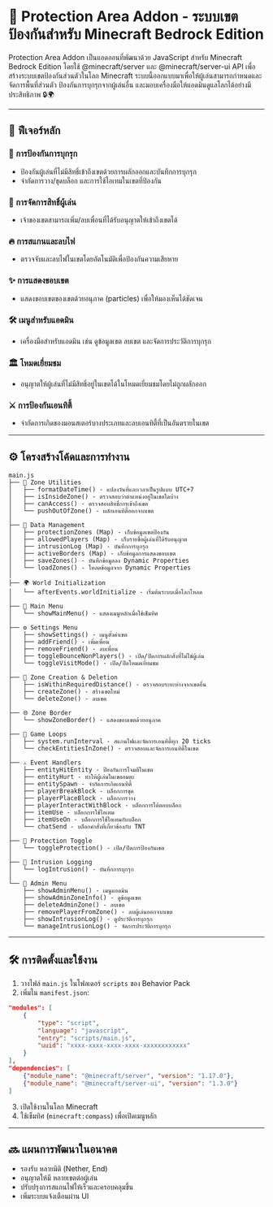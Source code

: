 # 🚧 Protection Area Addon - ระบบเขตป้องกันสำหรับ Minecraft Bedrock Edition

Protection Area Addon เป็นแอดออนที่พัฒนาด้วย JavaScript สำหรับ Minecraft Bedrock Edition โดยใช้ @minecraft/server และ @minecraft/server-ui API เพื่อสร้างระบบเขตป้องกันส่วนตัวในโลก Minecraft ระบบนี้ออกแบบมาเพื่อให้ผู้เล่นสามารถกำหนดและจัดการพื้นที่ส่วนตัว ป้องกันการบุกรุกจากผู้เล่นอื่น และมอบเครื่องมือให้แอดมินดูแลโลกได้อย่างมีประสิทธิภาพ 🔒🌍

---

## 📜 ฟีเจอร์หลัก

### 🚫 การป้องกันการบุกรุก

- ป้องกันผู้เล่นที่ไม่มีสิทธิ์เข้าถึงเขตด้วยการผลักออกและบันทึกการบุกรุก
- จำกัดการวาง/ขุดบล็อก และการใช้ไอเทมในเขตที่ป้องกัน

### 👥 การจัดการสิทธิ์ผู้เล่น

- เจ้าของเขตสามารถเพิ่ม/ลบเพื่อนที่ได้รับอนุญาตให้เข้าถึงเขตได้

### 🔥 การสแกนและลบไฟ

- ตรวจจับและลบไฟในเขตโดยอัตโนมัติเพื่อป้องกันความเสียหาย

### ✨ การแสดงขอบเขต

- แสดงขอบเขตของเขตด้วยอนุภาค (particles) เพื่อให้มองเห็นได้ชัดเจน

### 🛠️ เมนูสำหรับแอดมิน

- เครื่องมือสำหรับแอดมิน เช่น ดูข้อมูลเขต ลบเขต และจัดการประวัติการบุกรุก

### 🏛️ โหมดเยี่ยมชม

- อนุญาตให้ผู้เล่นที่ไม่มีสิทธิ์อยู่ในเขตได้ในโหมดเยี่ยมชมโดยไม่ถูกผลักออก

### ⚔️ การป้องกันเอนทิตี้

- จำกัดการเกิดของมอนสเตอร์บางประเภทและลบเอนทิตี้ที่เป็นอันตรายในเขต

---

## ⚙️ โครงสร้างโค้ดและการทำงาน

```
main.js
├── 📍 Zone Utilities
│   ├── formatDateTime() - แปลงวันที่และเวลาเป็นรูปแบบ UTC+7
│   ├── isInsideZone() - ตรวจสอบว่าตำแหน่งอยู่ในเขตใดบ้าง
│   ├── canAccess() - ตรวจสอบสิทธิ์การเข้าถึงเขต
│   └── pushOutOfZone() - ผลักเอนทิตี้ออกจากเขต
│
├── 💾 Data Management
│   ├── protectionZones (Map) - เก็บข้อมูลเขตป้องกัน
│   ├── allowedPlayers (Map) - เก็บรายชื่อผู้เล่นที่ได้รับอนุญาต
│   ├── intrusionLog (Map) - บันทึกการบุกรุก
│   ├── activeBorders (Map) - เก็บข้อมูลการแสดงขอบเขต
│   ├── saveZones() - บันทึกข้อมูลลง Dynamic Properties
│   └── loadZones() - โหลดข้อมูลจาก Dynamic Properties
│
├── 🌍 World Initialization
│   └── afterEvents.worldInitialize - เริ่มต้นระบบเมื่อโลกโหลด
│
├── 🧭 Main Menu
│   └── showMainMenu() - แสดงเมนูหลักเมื่อใช้เข็มทิศ
│
├── ⚙️ Settings Menu
│   ├── showSettings() - เมนูตั้งค่าเขต
│   ├── addFriend() - เพิ่มเพื่อน
│   ├── removeFriend() - ลบเพื่อน
│   ├── toggleBounceNonPlayers() - เปิด/ปิดการผลักสิ่งที่ไม่ใช่ผู้เล่น
│   └── toggleVisitMode() - เปิด/ปิดโหมดเยี่ยมชม
│
├── 🏰 Zone Creation & Deletion
│   ├── isWithinRequiredDistance() - ตรวจสอบระยะห่างจากเขตอื่น
│   ├── createZone() - สร้างเขตใหม่
│   └── deleteZone() - ลบเขต
│
├── 🌐 Zone Border
│   └── showZoneBorder() - แสดงขอบเขตด้วยอนุภาค
│
├── 🔄 Game Loops
│   ├── system.runInterval - สแกนไฟและจัดการเอนทิตี้ทุก 20 ticks
│   └── checkEntitiesInZone() - ตรวจสอบและจัดการเอนทิตี้ในเขต
│
├── ⚔️ Event Handlers
│   ├── entityHitEntity - ป้องกันการโจมตีในเขต
│   ├── entityHurt - ทำให้ผู้เล่นในเขตอมตะ
│   ├── entitySpawn - จำกัดการเกิดเอนทิตี้
│   ├── playerBreakBlock - บล็อกการขุด
│   ├── playerPlaceBlock - บล็อกการวาง
│   ├── playerInteractWithBlock - บล็อกการโต้ตอบบล็อก
│   ├── itemUse - บล็อกการใช้ไอเทม
│   ├── itemUseOn - บล็อกการใช้ไอเทมกับบล็อก
│   └── chatSend - บล็อกคำสั่งที่เกี่ยวข้องกับ TNT
│
├── 🔐 Protection Toggle
│   └── toggleProtection() - เปิด/ปิดการป้องกันเขต
│
├── 📜 Intrusion Logging
│   └── logIntrusion() - บันทึกการบุกรุก
│
└── 👑 Admin Menu
    ├── showAdminMenu() - เมนูแอดมิน
    ├── showAdminZoneInfo() - ดูข้อมูลเขต
    ├── deleteAdminZone() - ลบเขต
    ├── removePlayerFromZone() - ลบผู้เล่นออกจากเขต
    ├── showIntrusionLog() - ดูประวัติการบุกรุก
    └── manageIntrusionLog() - จัดการประวัติการบุกรุก
```

---

## 🛠️ การติดตั้งและใช้งาน

1. วางไฟล์ `main.js` ในโฟลเดอร์ `scripts` ของ Behavior Pack
2. เพิ่มใน `manifest.json`:

```json
"modules": [
    {
        "type": "script",
        "language": "javascript",
        "entry": "scripts/main.js",
        "uuid": "xxxx-xxxx-xxxx-xxxx-xxxxxxxxxxxx"
    }
],
"dependencies": [
    {"module_name": "@minecraft/server", "version": "1.17.0"},
    {"module_name": "@minecraft/server-ui", "version": "1.3.0"}
]
```

3. เปิดใช้งานในโลก Minecraft
4. ใช้เข็มทิศ (`minecraft:compass`) เพื่อเปิดเมนูหลัก

---

## 🔜 แผนการพัฒนาในอนาคต

- รองรับ หลายมิติ (Nether, End)
- อนุญาตให้มี หลายเขตต่อผู้เล่น
- ปรับปรุงการสแกนไฟให้เร็วและครอบคลุมขึ้น
- เพิ่มระบบแจ้งเตือนผ่าน UI
